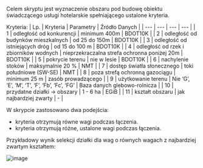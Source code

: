 Celem skryptu jest wyznaczenie obszaru pod budowę obiektu świadczącego usługi hotelarskie spełniającego 
ustalone kryteria.

Kryteria:
| Lp. | Kryteria | Parametry | Źródło Danych |
| --- | --- | --- | --- |
| 1 | odległość od konkurencji | minimum 400m | BDOT10K |
| 2 | odległość od budynków mieszkalnych | od 25 do 150m | BDOT10K |
| 3 | odległość od istniejących dróg | od 15 do 100 m | BDOT10K |
| 4 | odległość od rzek i zbiorników wodnych | nieprzekraczalna strefa ochronna poniżej 20m | BDOT10K |
| 5 | pokrycie terenu | nie w lesie | BDOT10K |
| 6 | nachylenie stoków | maksymalnie 20 % | NMT |
| 7 | dostęp światła słonecznego | toki południowe (SW-SE) | NMT |
| 8 | poza strefą ochronną gazociągu | minimum 25 m | zasób prowadzącego |
| 9 | użytkowanie terenu | Nie ‘G’, ‘E’, ‘M’, ‘T’, ‘F’, ‘Fb’, ‘Fc’, ‘FG’ | Baza danych glebowo-rolnicza |
| 10 | przydatne działki → obszary | 1 - 6 ha | EGiB |
| 11 | kształt obszaru | jak najbardziej zwarty | - |

W skrypcie zastosowano dwa podejścia:
- kryteria otrzymują równe wagi podczas łączenia.
- kryteria otrzymują różne, ustalone wagi podczas łączenia.

Przykładowy wynik selekcji działki dla wag o równych wagach z najbardziej zwartym kształtem:

![image](https://user-images.githubusercontent.com/92334838/224555388-ac67948a-c5f2-4e54-80a5-61c1123d7e92.png)

